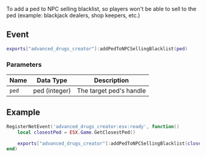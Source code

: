 To add a ped to NPC selling blacklist, so players won't be able to sell to the ped (example: blackjack dealers, shop keepers, etc.)



## Event
``` lua
exports["advanced_drugs_creator"]:addPedToNPCSellingBlacklist(ped)
```

### Parameters

| Name              | Data Type | Description                 |
| -                 | -         | -                             |
| `ped`             | ped (integer)    | The target ped's handle  |

## Example
``` lua
RegisterNetEvent('advanced_drugs_creator:esx:ready', function()
    local closestPed = ESX.Game.GetClosestPed()

    exports["advanced_drugs_creator"]:addPedToNPCSellingBlacklist(closestPed)
end)
```